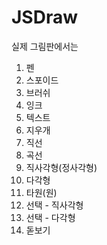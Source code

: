 # JSDraw

실제 그림판에서는

1. 펜
2. 스포이드
3. 브러쉬
4. 잉크
5. 텍스트
6. 지우개
7. 직선
8. 곡선
9. 직사각형(정사각형)
10. 다각형
11. 타원(원)
12. 선택 - 직사각형
13. 선택 - 다각형
14. 돋보기
